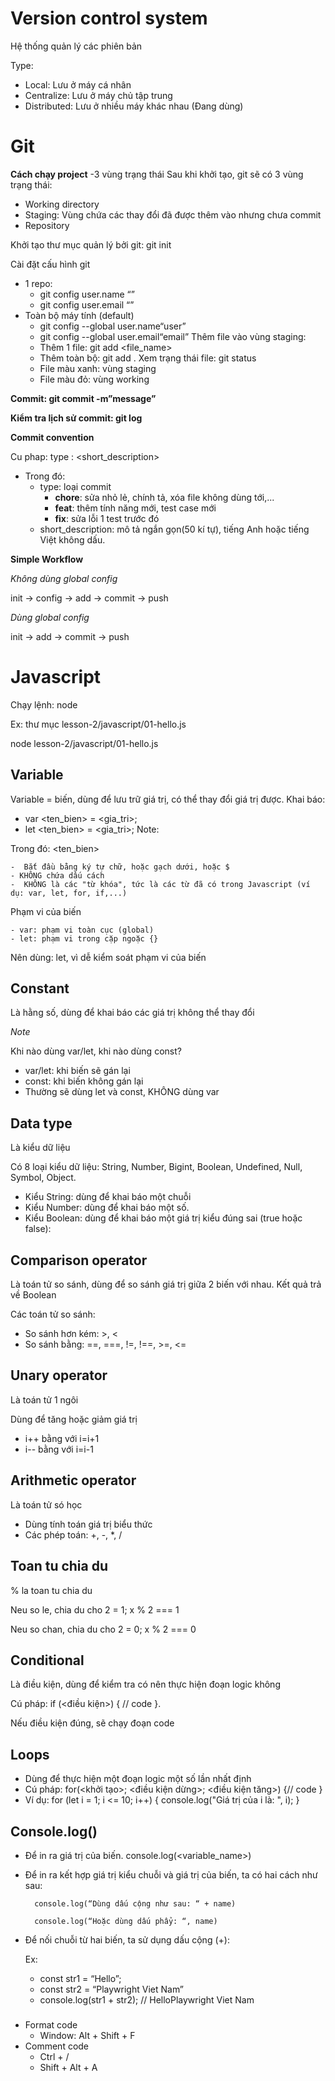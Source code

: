 # Version control system
Hệ thống quản lý các phiên bản

Type:
- Local: Lưu ở máy cá nhân
- Centralize: Lưu ở máy chủ tập trung
- Distributed: Lưu ở nhiều máy khác nhau (Đang dùng)

# Git
**Cách chạy project**
-3 vùng trạng thái
Sau khi khởi tạo, git sẽ có 3 vùng trạng thái:
- Working directory
- Staging: Vùng chứa các thay đổi đã được thêm vào nhưng chưa commit
- Repository

Khởi tạo thư mục quản lý bởi git: git init

Cài đặt cấu hình git
- 1 repo:
    - git config user.name “<name>”
    - git config user.email “<email>”
- Toàn bộ máy tính (default)
    - git config --global user.name“user”
    - git config --global user.email“email”
Thêm file vào vùng staging:
    - Thêm 1 file: git add <file_name>
    - Thêm toàn bộ: git add .
Xem trạng thái file: git status
    - File màu xanh: vùng staging
    - File màu đỏ: vùng working 

**Commit: git commit -m”message”**

**Kiểm tra lịch sử commit: git log**

**Commit convention**

Cu phap: type : <short_description>
- Trong đó:
    - type: loại commit
        - **chore**: sửa nhỏ lẻ, chính tả, xóa file không dùng tới,...
        - **feat**: thêm tính năng mới, test case mới
        - **fix**: sửa lỗi 1 test trước đó
    - short_description: mô tả ngắn gọn(50 kí tự), tiếng Anh hoặc tiếng Việt không dấu.

**Simple Workflow**

*Không dùng global config*

init -> config -> add -> commit -> push

*Dùng global config*

init -> add -> commit -> push

# Javascript

Chạy lệnh: node <file>

Ex: thư mục lesson-2/javascript/01-hello.js

node lesson-2/javascript/01-hello.js

## Variable
Variable = biến, dùng để lưu trữ giá trị, có thể thay đổi giá trị được.
Khai báo:
- var <ten_bien> = <gia_tri>;
-  let <ten_bien> = <gia_tri>;
Note:

Trong đó: <ten_bien>

    -  Bắt đầu bằng ký tự chữ, hoặc gạch dưới, hoặc $
    - KHÔNG chứa dấu cách
    -  KHÔNG là các "từ khóa", tức là các từ đã có trong Javascript (ví dụ: var, let, for, if,...)
Phạm vi của biến

    - var: phạm vi toàn cục (global)
    - let: phạm vi trong cặp ngoặc {}
  
Nên dùng: let, vì dễ kiểm soát phạm vi của biến    

## Constant 
Là hằng số, dùng để khai báo các giá trị không thể thay đổi

*Note*

Khi nào dùng var/let, khi nào dùng const?
   -  var/let: khi biến sẽ gán lại
   - const: khi biến không gán lại
   - Thường sẽ dùng let và const, KHÔNG dùng var

## Data type
Là kiểu dữ liệu

Có 8 loại kiểu dữ liệu: String, Number, Bigint, Boolean, Undefined, Null, Symbol, Object.

-  Kiểu String: dùng để khai báo một chuỗi
-  Kiểu Number: dùng để khai báo một số.
-  Kiểu Boolean: dùng để khai báo một giá trị kiểu đúng sai (true hoặc false):

## Comparison operator
Là toán tử so sánh, dùng để so sánh giá trị giữa 2 biến với nhau. Kết quả trả về Boolean 

Các toán tử so sánh:
- So sánh hơn kém: >, <
- So sánh bằng: ==, ===, !=, !==, >=, <=

## Unary operator
Là toán tử 1 ngôi
  
Dùng để tăng hoặc giảm giá trị
  - i++ bằng với i=i+1
  - i-- bằng với i=i-1

## Arithmetic operator 
Là toán tử só học
-  Dùng tính toán giá trị biểu thức
-  Các phép toán: +, -, *, /

## Toan tu chia du
% la toan tu chia du

Neu so le, chia du cho 2 = 1; x % 2 === 1

Neu so chan, chia du cho 2 = 0; x % 2 === 0

## Conditional 
Là điều kiện, dùng để kiểm tra có nên thực hiện đoạn logic không

Cú pháp: if (<điều kiện>) { // code }. 

Nếu điều kiện đúng, sẽ chạy đoạn code

## Loops
- Dùng để thực hiện một đoạn logic một
số lần nhất định
- Cú pháp: for(<khởi tạo>; <điều
kiện dừng>; <điều kiện tăng>) {// code }
- Ví dụ:
for (let i = 1; i <= 10; i++) {
console.log("Giá trị của i là: ", i);
}

## Console.log()
- Để in ra giá trị của biến.
console.log(<variable_name>) 
- Để in ra kết hợp giá trị kiểu chuỗi và giá trị của biến, ta có hai cách như sau:
  
        console.log(“Dùng dấu cộng như sau: “ + name)

        console.log(“Hoặc dùng dấu phẩy: “, name)

- Để nối chuỗi từ hai biến, ta sử dụng dấu cộng (+):
  
    Ex:
    - const str1 = “Hello”;
    - const str2 = “Playwright Viet Nam”
    - console.log(str1 + str2); // HelloPlaywright Viet Nam
###
- Format code 
  - Window: Alt + Shift + F
- Comment code 
  - Ctrl + / 
  - Shift + Alt + A

